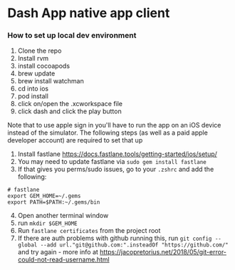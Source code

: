 # Dash App native app client

### How to set up local dev environment
1. Clone the repo
2. Install rvm
3. install cocoapods
4. brew update
5. brew install watchman
6. cd into ios
7. pod install
8. click on/open the .xcworkspace file
9. click dash and click the play button


Note that to use apple sign in you'll have to run the app on an iOS device instead of the simulator. The following steps (as well as a paid apple developer account) are required to set that up

1. Install fastlane https://docs.fastlane.tools/getting-started/ios/setup/
2. You may need to update fastlane via `sudo gem install fastlane`
3. If that gives you perms/sudo issues, go to your `.zshrc` and add the following:
 ```
 # fastlane
export GEM_HOME=~/.gems
export PATH=$PATH:~/.gems/bin
```
4. Open another terminal window 
5. run `mkdir $GEM_HOME`
6. Run `fastlane certificates` from the project root
7. If there are auth problems with github running this, run `git config --global --add url."git@github.com:".insteadOf "https://github.com/"
` and try again - more info at https://jacopretorius.net/2018/05/git-error-could-not-read-username.html 
